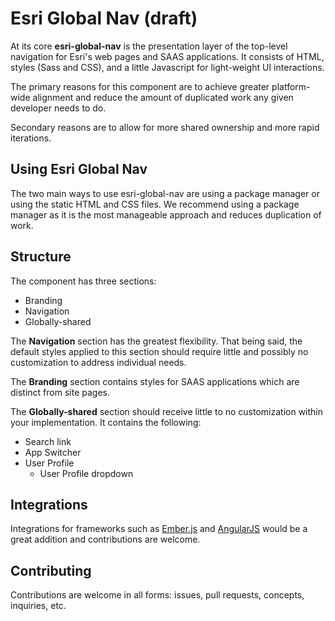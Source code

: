 # Esri Global Nav (draft)

At its core **esri-global-nav** is the presentation layer of the top-level navigation for Esri's web pages and SAAS applications.  It consists of HTML, styles (Sass and CSS), and a little Javascript for light-weight UI interactions.

The primary reasons for this component are to achieve greater platform-wide alignment and reduce the amount of duplicated work any given developer needs to do.

Secondary reasons are to allow for more shared ownership and more rapid iterations.

## Using Esri Global Nav
The two main ways to use esri-global-nav are using a package manager or using the static HTML and CSS files.  We recommend using a package manager as it is the most manageable approach and reduces duplication of work.

## Structure
The component has three sections:
* Branding
* Navigation
* Globally-shared

The **Navigation** section has the greatest flexibility.  That being said, the default styles applied to this section should require little and possibly no customization to address individual needs.

The **Branding** section contains styles for SAAS applications which are distinct from site pages.

The **Globally-shared** section should receive little to no customization within your implementation.  It contains the following:
* Search link
* App Switcher
* User Profile
     * User Profile dropdown

## Integrations
Integrations for frameworks such as [Ember.js](http://emberjs.com/) and [AngularJS](https://angularjs.org/) would be a great addition and contributions are welcome.

## Contributing
Contributions are welcome in all forms: issues, pull requests, concepts, inquiries, etc.
